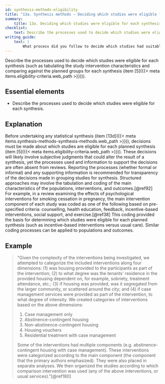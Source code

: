 ```yaml
---
id: synthesis-methods-eligibility
title: "13a. Synthesis methods – Deciding which studies were eligible for each synthesis"
summary:
    title: 13a. Deciding which studies were eligible for each synthesis
checklist:
    text: Describe the processes used to decide which studies were eligible for each synthesis (such as tabulating the study intervention characteristics and comparing against the planned groups for each synthesis described in item 5.
writing_guide:
    text: |
        What process did you follow to decide which studies had suitable data for each synthesis?  
---
```


Describe the processes used to decide which studies were eligible for each synthesis (such as tabulating the study intervention characteristics and comparing against the planned groups for each synthesis (item [5]({{< meta items.eligibility-criteria.web_path >}}))).

## Essential elements

-   Describe the processes used to decide which studies were eligible
    for each synthesis.

## Explanation

Before undertaking any statistical synthesis (item
[13d]({{< meta items.synthesis-methods-synthesis-methods.web_path >}})), decisions must be made about which studies are eligible for each planned synthesis (item [5]({{< meta items.eligibility-criteria.web_path >}})). 
These decisions will likely involve subjective judgments that could 
alter the result of a synthesis, yet the
processes used and information to support the decisions are often absent
from reviews. Reporting the processes (whether formal or informal) and
any supporting information is recommended for transparency of the
decisions made in grouping studies for synthesis. Structured approaches
may involve the tabulation and coding of the main characteristics of the
populations, interventions, and outcomes.[@ref92] For example, in a
review examining the effects of psychological interventions for smoking
cessation in pregnancy, the main intervention component of each study
was coded as one of the following based on pre-specified criteria:
counselling, health education, feedback, incentive-based interventions,
social support, and exercise.[@ref38] This coding provided the basis for
determining which studies were eligible for each planned synthesis (such
as incentive-based interventions versus usual care). Similar coding
processes can be applied to populations and outcomes.

## Example

> "Given the complexity of the interventions being investigated, we
attempted to categorize the included interventions along four
dimensions: (1) was housing provided to the participants as part of the
intervention; (2) to what degree was the tenants' residence in the
provided housing dependent on, for example, sobriety, treatment
attendance, etc.; (3) if housing was provided, was it segregated from
the larger community, or scattered around the city; and (4) if case
management services were provided as part of the intervention, to what
degree of intensity. We created categories of interventions based on the
above dimensions:
> 
> 1.  Case management only
> 2.  Abstinence-contingent housing
> 3.  Non-abstinence-contingent housing
> 4.  Housing vouchers
> 5.  Residential treatment with case management
> 
> Some of the interventions had multiple components (e.g.
abstinence-contingent housing with case management). These interventions
were categorized according to the main component (the component that the
primary authors emphasized). They were also placed in separate analyses.
We then organized the studies according to which comparison intervention
was used (any of the above interventions, or usual services)."[@ref180]